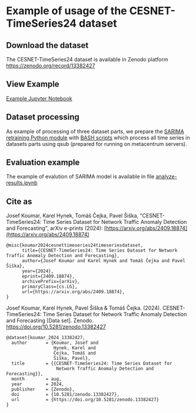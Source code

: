 # Example of usage of the CESNET-TimeSeries24 dataset

## Download the dataset

The CESNET-TimeSeries24 dataset is available in Zenodo platform <https://zenodo.org/record/13382427>

## View Example

[Example Jupyter Notebook](https://github.com/koumajos/CESNET-TimeSeries24-Example/blob/main/example.ipynb)

## Dataset processing

As example of processing of three dataset parts, we prepare the [SARIMA retraining Python module](https://github.com/koumajos/CESNET-TimeSeries24-Example/blob/main/sarima_retraining.py) with [BASH scripts](https://github.com/koumajos/CESNET-TimeSeries24-Example/tree/main/metacentrum_scripts/) which process all time series in datasets parts using qsub (prepared for running on metacentrum servers).

## Evaluation example

The example of evalution of SARIMA model is available in file [analyze-results.ipynb](https://github.com/koumajos/CESNET-TimeSeries24-Example/blob/main/analyze-results.ipynb)

## Cite as

Josef Koumar, Karel Hynek, Tomáš Čejka, Pavel Šiška, "CESNET-TimeSeries24: Time Series Dataset for Network Traffic Anomaly Detection and Forecasting", arXiv e-prints (2024): [https://arxiv.org/abs/2409.18874](https://arxiv.org/abs/2409.18874)

```
@misc{koumar2024cesnettimeseries24timeseriesdataset,
      title={CESNET-TimeSeries24: Time Series Dataset for Network Traffic Anomaly Detection and Forecasting}, 
      author={Josef Koumar and Karel Hynek and Tomáš Čejka and Pavel Šiška},
      year={2024},
      eprint={2409.18874},
      archivePrefix={arXiv},
      primaryClass={cs.LG},
      url={https://arxiv.org/abs/2409.18874}, 
}
```

Josef Koumar, Karel Hynek, Pavel Šiška & Tomáš Čejka. (2024). CESNET-TimeSeries24: Time Series Dataset for Network Traffic Anomaly Detection and Forecasting [Data set]. Zenodo. <https://doi.org/10.5281/zenodo.13382427>

```
@dataset{koumar_2024_13382427,
  author       = {Koumar, Josef and
                  Hynek, Karel and
                  Čejka, Tomáš and
                  Šiška, Pavel},
  title        = {{CESNET-TimeSeries24: Time Series Dataset for 
                   Network Traffic Anomaly Detection and Forecasting}},
  month        = aug,
  year         = 2024,
  publisher    = {Zenodo},
  doi          = {10.5281/zenodo.13382427},
  url          = {https://doi.org/10.5281/zenodo.13382427}
}
```

